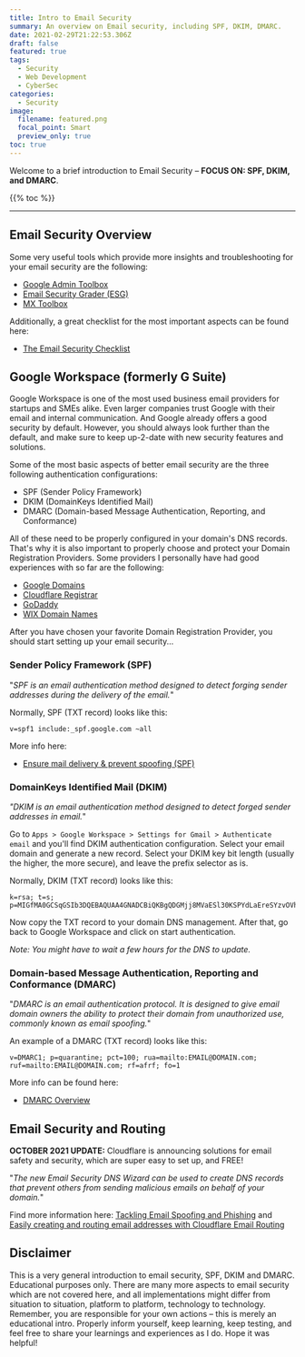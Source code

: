 ```yaml
---
title: Intro to Email Security
summary: An overview on Email security, including SPF, DKIM, DMARC.
date: 2021-02-29T21:22:53.306Z
draft: false
featured: true
tags:
  - Security
  - Web Development
  - CyberSec
categories:
  - Security
image:
  filename: featured.png
  focal_point: Smart
  preview_only: true
toc: true
---
```


Welcome to a brief introduction to Email Security – **FOCUS ON: SPF, DKIM, and DMARC**.

{{% toc %}}

* * *

## Email Security Overview

Some very useful tools which provide more insights and troubleshooting for your email security are the following:

* [Google Admin Toolbox](https://toolbox.googleapps.com/apps/main/)
* [Email Security Grader (ESG)](https://www.emailsecuritygrader.com/)
* [MX Toolbox](https://mxtoolbox.com/)

Additionally, a great checklist for the most important aspects can be found here:

* [The Email Security Checklist](https://www.upguard.com/blog/the-email-security-checklist)


## Google Workspace (formerly G Suite)

Google Workspace is one of the most used business email providers for startups and SMEs alike. Even larger companies trust Google with their email and internal communication. And Google already offers a good security by default. However, you should always look further than the default, and make sure to keep up-2-date with new security features and solutions.

Some of the most basic aspects of better email security are the three following authentication configurations:

* SPF (Sender Policy Framework)
* DKIM (DomainKeys Identified Mail)
* DMARC (Domain-based Message Authentication, Reporting, and Conformance)

All of these need to be properly configured in your domain's DNS records. That's why it is also important to properly choose and protect your Domain Registration Providers. Some providers I personally have had good experiences with so far are the following:

* [Google Domains](https://domains.google/)
* [Cloudflare Registrar](https://www.cloudflare.com/products/registrar/)
* [GoDaddy](https://www.godaddy.com/)
* [WIX Domain Names](https://www.wix.com/domain/names)

After you have chosen your favorite Domain Registration Provider, you should start setting up your email security...


### Sender Policy Framework (SPF)

"_SPF is an email authentication method designed to detect forging sender addresses during the delivery of the email._"

Normally, SPF (TXT record) looks like this:
```
v=spf1 include:_spf.google.com ~all
```

More info here:

* [Ensure mail delivery & prevent spoofing (SPF)](https://support.google.com/a/answer/33786)


### DomainKeys Identified Mail (DKIM)

_"DKIM is an email authentication method designed to detect forged sender addresses in email._"

Go to `Apps > Google Workspace > Settings for Gmail > Authenticate email` and you'll find DKIM authentication configuration. Select your email domain and generate a new record. Select your DKIM key bit length (usually the higher, the more secure), and leave the prefix selector as is.

Normally, DKIM (TXT record) looks like this:
```
k=rsa; t=s; p=MIGfMA0GCSqGSIb3DQEBAQUAA4GNADCBiQKBgQDGMjj8MVaESl30KSPYdLaEreSYzvOVh15u9YKAmTLgk1ecr4BCRq3Vkg3Xa2QrEQWbIvQj9FNqBYOr3XIczzU8gkK5Kh42P4C3DgNiBvlNNk2BlA5ITN/EvVAn/ImjoGq5IrcO+hAj2iSAozYTEpJAKe0NTrj49CIkj5JI6ibyJwIDAQAB
```

Now copy the TXT record to your domain DNS management.
After that, go back to Google Workspace and click on start authentication.

_Note: You might have to wait a few hours for the DNS to update._


### Domain-based Message Authentication, Reporting and Conformance (DMARC)

"_DMARC is an email authentication protocol. It is designed to give email domain owners the ability to protect their domain from unauthorized use, commonly known as email spoofing._"

An example of a DMARC (TXT record) looks like this:
```
v=DMARC1; p=quarantine; pct=100; rua=mailto:EMAIL@DOMAIN.com; ruf=mailto:EMAIL@DOMAIN.com; rf=afrf; fo=1
```

More info can be found here:

* [DMARC Overview](https://dmarc.org/overview/)


## Email Security and Routing

**OCTOBER 2021 UPDATE:** Cloudflare is announcing solutions for email safety and security, which are super easy to set up, and FREE!

"_The new Email Security DNS Wizard can be used to create DNS records that prevent others from sending malicious emails on behalf of your domain._"

Find more information here: [Tackling Email Spoofing and Phishing](https://blog.cloudflare.com/tackling-email-spoofing/) and [Easily creating and routing email addresses with Cloudflare Email Routing](https://blog.cloudflare.com/introducing-email-routing/)


## Disclaimer

This is a very general introduction to email security, SPF, DKIM and DMARC. Educational purposes only. There are many more aspects to email security which are not covered here, and all implementations might differ from situation to situation, platform to platform, technology to technology. Remember, you are responsible for your own actions – this is merely an educational intro. Properly inform yourself, keep learning, keep testing, and feel free to share your learnings and experiences as I do. Hope it was helpful!
